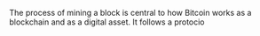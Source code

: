 The process of mining a block is central to how Bitcoin works as a blockchain and as a digital asset. It follows a protocio